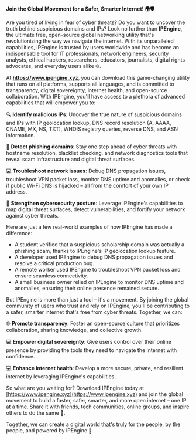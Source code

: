 **Join the Global Movement for a Safer, Smarter Internet! 🌍🛡️**

Are you tired of living in fear of cyber threats? Do you want to uncover the truth behind suspicious domains and IPs? Look no further than **IPEngine**, the ultimate free, open-source global networking utility that's revolutionizing the way we navigate the internet. With its unparalleled capabilities, IPEngine is trusted by users worldwide and has become an indispensable tool for IT professionals, network engineers, security analysts, ethical hackers, researchers, educators, journalists, digital rights advocates, and everyday users alike 🌐.

At **https://www.ipengine.xyz**, you can download this game-changing utility that runs on all platforms, supports all languages, and is committed to transparency, digital sovereignty, internet health, and open-source collaboration. With IPEngine, you'll have access to a plethora of advanced capabilities that will empower you to:

🔍 **Identify malicious IPs**: Uncover the true nature of suspicious domains and IPs with IP geolocation lookup, DNS record resolution (A, AAAA, CNAME, MX, NS, TXT), WHOIS registry queries, reverse DNS, and ASN information.

🚀 **Detect phishing domains**: Stay one step ahead of cyber threats with hostname resolution, blacklist checking, and network diagnostics tools that reveal scam infrastructure and digital threat surfaces.

💻 **Troubleshoot network issues**: Debug DNS propagation issues, troubleshoot VPN packet loss, monitor DNS uptime and anomalies, or check if public Wi-Fi DNS is hijacked – all from the comfort of your own IP address.

📡 **Strengthen cybersecurity posture**: Leverage IPEngine's capabilities to map digital threat surfaces, detect vulnerabilities, and fortify your network against cyber threats.

Here are just a few real-world examples of how IPEngine has made a difference:

* A student verified that a suspicious scholarship domain was actually a phishing scam, thanks to IPEngine's IP geolocation lookup feature.
* A developer used IPEngine to debug DNS propagation issues and resolve a critical production bug.
* A remote worker used IPEngine to troubleshoot VPN packet loss and ensure seamless connectivity.
* A small business owner relied on IPEngine to monitor DNS uptime and anomalies, ensuring their online presence remained secure.

But IPEngine is more than just a tool – it's a movement. By joining the global community of users who trust and rely on IPEngine, you'll be contributing to a safer, smarter internet that's free from cyber threats. Together, we can:

🌐 **Promote transparency**: Foster an open-source culture that prioritizes collaboration, sharing knowledge, and collective growth.

💻 **Empower digital sovereignty**: Give users control over their online presence by providing the tools they need to navigate the internet with confidence.

💻 **Enhance internet health**: Develop a more secure, private, and resilient internet by leveraging IPEngine's capabilities.

So what are you waiting for? Download IPEngine today at [https://www.ipengine.xyz](https://www.ipengine.xyz) and join the global movement to build a faster, safer, smarter, and more open internet – one IP at a time. Share it with friends, tech communities, online groups, and inspire others to do the same 🌟.

Together, we can create a digital world that's truly for the people, by the people, and powered by IPEngine 🔐